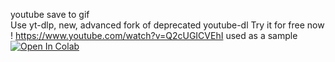 youtube save to gif\
Use yt-dlp, new, advanced fork of deprecated youtube-dl Try it for free now !
https://www.youtube.com/watch?v=Q2cUGICVEhI used as a sample
[![Open In Colab](https://colab.research.google.com/assets/colab-badge.svg)](https://colab.research.google.com/github/440box/download-video-from-YouTube-and-save-it-as-a-gif-file/blob/main/download%20video%20from%20YouTube%20and%20save%20it%20as%20a%20gif-file.ipynb)
